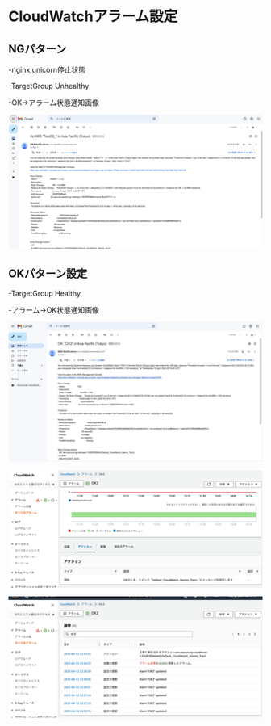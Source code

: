 # CloudWatchアラーム設定

## NGパターン
-nginx,unicorn停止状態

-TargetGroup Unhealthy

-OK→アラーム状態通知画像

![img](lecture06/rails_app使用不可アラーム.png)


## OKパターン設定

-TargetGroup Healthy

-アラーム→OK状態通知画像

![img](lecture06/OKアクション通知.png)

![img](lecture06/アラームアクション.png)


![img](lecture06/状態履歴.png)





